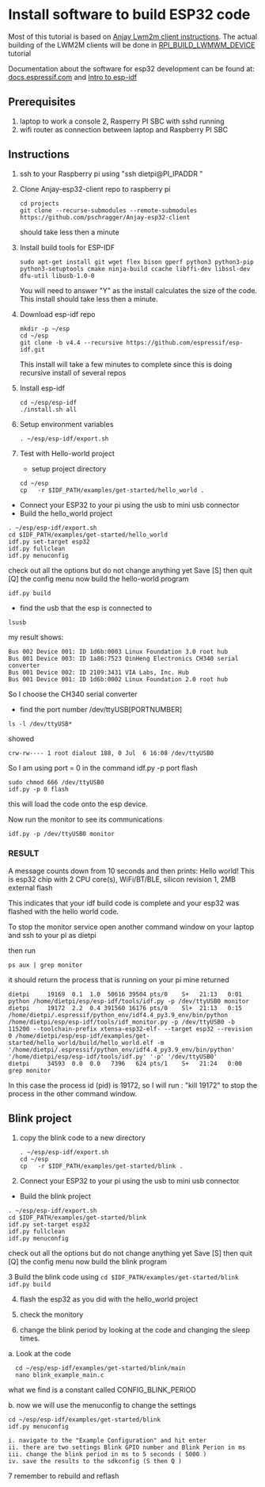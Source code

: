 # Install software to build ESP32 code #

Most of this tutorial is based on [Anjay Lwm2m client instructions](https://github.com/AVSystem/Anjay-esp32-client).  The actual building of the LWM2M clients will be done in [RPI_BUILD_LWMWM_DEVICE](../RPI_BUILD_LWM2M_DEVICE) tutorial

Documentation about the software for esp32 development can be found at:
[docs.espressif.com](https://docs.espressif.com/projects/esp-idf/en/latest/esp32/api-guides/tools/idf-tools.html#xtensa-esp32-elf)
and
[Intro to esp-idf](https://www.espressif.com/en/products/sdks/esp-idf)

## Prerequisites ##

1. laptop to work a console
2, Rasperry PI SBC with sshd running 
3. wifi router as connection between laptop and Raspberry PI SBC

##  Instructions ##

1. ssh to your Raspberry pi using "ssh dietpi@PI_IPADDR "
1. Clone Anjay-esp32-client repo to raspberry pi
   ```
   cd projects
   git clone --recurse-submodules --remote-submodules https://github.com/pschragger/Anjay-esp32-client
   ```
   should take less then a minute
2. Install build tools for ESP-IDF
   ```
   sudo apt-get install git wget flex bison gperf python3 python3-pip python3-setuptools cmake ninja-build ccache libffi-dev libssl-dev dfu-util libusb-1.0-0
   ```
   You will need to answer "Y" as the install calculates the size of the code.
   This install should take less then a minute.

3. Download esp-idf repo
   ```
   mkdir -p ~/esp
   cd ~/esp
   git clone -b v4.4 --recursive https://github.com/espressif/esp-idf.git
   ```
   This install will take a few minutes to complete since this is doing recursive install of several repos
4. Install esp-idf
   ```
   cd ~/esp/esp-idf
   ./install.sh all
   ```
5. Setup environment variables
   ```
   . ~/esp/esp-idf/export.sh
   ```
6. Test with Hello-world project
   - setup project directory
   ```
   cd ~/esp
   cp   -r $IDF_PATH/examples/get-started/hello_world .
   ```
  - Connect your ESP32 to your pi using the usb to mini usb connector
  -   Build the hello_world project
  
  ```
  . ~/esp/esp-idf/export.sh
  cd $IDF_PATH/examples/get-started/hello_world 
  idf.py set-target esp32
  idf.py fullclean
  idf.py menuconfig
  ```
  check out all the options but do not change anything yet
  Save [S] then quit [Q] the config menu
  now build the hello-world program

  ```
  idf.py build
  ```
  
  - find the usb that the esp is connected to
  
  ```
  lsusb
  ```
  
  my result shows:
  
  ```
  Bus 002 Device 001: ID 1d6b:0003 Linux Foundation 3.0 root hub
  Bus 001 Device 003: ID 1a86:7523 QinHeng Electronics CH340 serial converter
  Bus 001 Device 002: ID 2109:3431 VIA Labs, Inc. Hub
  Bus 001 Device 001: ID 1d6b:0002 Linux Foundation 2.0 root hub
  ```
  
  So I choose the CH340 serial converter
  
  -  find the port number /dev/ttyUSB[PORTNUMBER]
  
  ```
  ls -l /dev/ttyUSB*
  ```
  
  showed
  
  ```
  crw-rw---- 1 root dialout 188, 0 Jul  6 16:08 /dev/ttyUSB0
  ```
  
  So I am using port = 0 in the command  idf.py -p port flash
  
  ```
  sudo chmod 666 /dev/ttyUSB0
  idf.py -p 0 flash
  ```
  this will load the code onto the esp device.

  Now run the monitor to see its communications
  ```
  idf.py -p /dev/ttyUSB0 monitor
  ```
  
  ### RESULT
  A message counts down from 10 seconds and then prints:
Hello world!
This is esp32 chip with 2 CPU core(s), WiFi/BT/BLE, silicon revision 1, 2MB external flash

This indicates that your idf build code is complete and your esp32 was flashed with the hello world code.


To stop the monitor service open another command window on your laptop and ssh to your pi as dietpi

then run 

```
ps aux | grep monitor
```
it should return the process that is running on your pi
mine returned
```
dietpi     19169  0.1  1.0  50616 39504 pts/0    S+   21:13   0:01 python /home/dietpi/esp/esp-idf/tools/idf.py -p /dev/ttyUSB0 monitor
dietpi     19172  2.2  0.4 391560 16176 pts/0    Sl+  21:13   0:15 /home/dietpi/.espressif/python_env/idf4.4_py3.9_env/bin/python /home/dietpi/esp/esp-idf/tools/idf_monitor.py -p /dev/ttyUSB0 -b 115200 --toolchain-prefix xtensa-esp32-elf- --target esp32 --revision 0 /home/dietpi/esp/esp-idf/examples/get-started/hello_world/build/hello_world.elf -m '/home/dietpi/.espressif/python_env/idf4.4_py3.9_env/bin/python' '/home/dietpi/esp/esp-idf/tools/idf.py' '-p' '/dev/ttyUSB0'
dietpi     34593  0.0  0.0   7396   624 pts/1    S+   21:24   0:00 grep monitor
```
In this case the process id (pid) is 19172, so I will run :  "kill  19172" to stop the process in the other command window.


## Blink project ##

1. copy the blink code to a new directory 
   ```
   . ~/esp/esp-idf/export.sh
   cd ~/esp
   cp   -r $IDF_PATH/examples/get-started/blink .
   ```
2. Connect your ESP32 to your pi using the usb to mini usb connector
  -   Build the blink project
  
  ```
  . ~/esp/esp-idf/export.sh
  cd $IDF_PATH/examples/get-started/blink 
  idf.py set-target esp32
  idf.py fullclean
  idf.py menuconfig
  ```
  check out all the options but do not change anything yet
  Save [S] then quit [Q] the config menu
  now build the blink program
  
3   Build the blink code using
    ```
    cd $IDF_PATH/examples/get-started/blink 
    idf.py build
    ```
    
4. flash the esp32 as you did with the hello_world project

5. check the monitory 

6. change the blink period by looking at the code and changing the sleep times.
    
  
  a. Look at the code
  ```
    cd ~/esp/esp-idf/examples/get-started/blink/main
    nano blink_example_main.c
   ```
   what we find is a constant called    CONFIG_BLINK_PERIOD
   
  b. now we will use the menuconfig to change the settings
   ```
   cd ~/esp/esp-idf/examples/get-started/blink
   idf.py menuconfig
   ```
    i. navigate to the "Example Configuration" and hit enter
    ii. there are two settings Blink GPIO number and Blink Perion in ms
    iii. change the blink period in ms to 5 seconds ( 5000 ) 
    iv. save the results to the sdkconfig (S then Q )
7 remember to rebuild and reflash 


   
    


   
    
